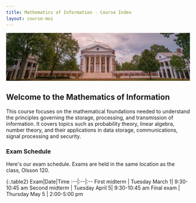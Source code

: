 ```yaml
---
title: Mathematics of Information - Course Index 
layout: course-moi 
---
```



<img src="assets/img/rotunda.jpg" width=1000 style="padding: 0px" />

## Welcome to the Mathematics of Information
This course focuses on the mathematical foundations needed to understand the principles governing the storage, processing, and transmission of information. It covers topics such as probability theory, linear algebra, number theory, and their applications in data storage, communications, signal processing and security.

<!--
The table below shows the schedule for Spring 2021.


{:.table2}
Chapter|Topic/Link|Date
:--|:--|:--
0 | [Introduction](introduction.html)| Feb 2
1 | [Sets and set theory](sets.html) | Feb 2
1 | [Natural numbers, integers, rationals](numbers.html) | Feb 2
1 | [Fields](fields.html) | Feb 4
1 | [Real numbers](fields.html) | Feb 4
1 | [Counting and Cardinality](cardinality.html) | Feb 8
1 | [Representing Information](representation.html) (Until end of "Digital Signals")| Feb 8
1 | [Representing Information](representation.html) ("Analog Signals")| Feb 10
2 | [Defining Information](defining_information.html)| Feb 15
2 | [Basics of Probability](probability_basics.html) (Up to and including E10)| Feb 15
2 | [Basics of Probability](probability_basics.html) (After E10)| Feb 18
2 | [RVs, Distributions, Independence](distributions.html) (Up to and including E5)| Feb 18
2 | [RVs, Distributions, Independence](distributions.html) (From E5 to end)| Feb 22
2 | [Expectation and variance](expectation.html)| Feb 24
2 | [Joint, conditional probability](conditional.html) (Up to and including E2)| Feb 24
2 | [Joint, conditional probability](conditional.html) (After E2)| Mar 1
2 | [Random sequences and Markov chains](markov.html)| Mar 10
2 | [Quantifying Information](information_theory.html)| Mar 15
2 | [Data Compression](compression.html) (Until [Optimal Codes](compression.html#optimal-codes))| Mar 18
2 | [Data Compression](compression.html) (Beginning from [Optimal Codes](compression.html#optimal-codes))| Mar 22
2 | [Communications](communications.html) | Mar 25
3 | [Codes, graphs, and algebra](codes_graphs_algebra.html) | Mar 31
3 | [Vectors and Spaces](vectors.html) (Up to and including E12)| Apr 5
3 | [Vectors and Spaces](vectors.html) (From E12 to end)| Apr 7
3 | [Fundamental Spaces](fundamental_spaces.html)| Apr 12
3 | [Linear Codes](ecc.html) (Up to and including E15)| Apr 14
3 | [Linear Codes](ecc.html) (From E15 to end)| Apr 19
-->

### Exam Schedule
Here's our exam schedule. Exams are held in the same location as the class, Olsson 120. 

{:.table2}
Exam|Date|Time
:--|:--|:--
First midterm | Tuesday March 1| 9:30-10:45 am
Second midterm | Tuesday April 5| 9:30-10:45 am
Final exam | Thursday May 5 | 2:00-5:00 pm
